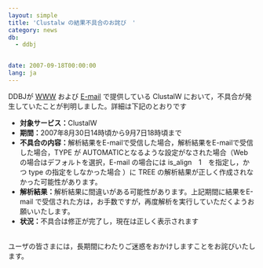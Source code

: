 ```yaml
---
layout: simple
title: 'Clustalw の結果不具合のお詫び　'
category: news
db:
  - ddbj


date: 2007-09-18T00:00:00
lang: ja
---
```


<html>DDBJが <a href="http://clustalw.ddbj.nig.ac.jp/top-j.html">WWW</a> および <a href="/search/explain/clustalw_exp-j.html">E-mail</a> で提供している ClustalW において，不具合が発生していたことが判明しました。詳細は下記のとおりです

<ul>
    <li><b>対象サービス：</b>ClustalW</li>
    <li><b>期間：</b>2007年8月30日14時頃から9月7日18時頃まで</li>
    <li><b>不具合の内容：</b>解析結果をE-mailで受信した場合，解析結果をE-mailで受信した場合，TYPE が AUTOMATICとなるような設定がなされた場合（Web の場合はデフォルトを選択，E-mail の場合には is_align　1　を指定し，かつ type の指定をしなかった場合 ）に TREE の解析結果が正しく作成されなかった可能性があります。</li>
    <li><b>解析結果：</b>解析結果に間違いがある可能性があります。上記期間に結果をE-mail で受信された方は，お手数ですが，再度解析を実行していただくようお願いいたします。</li>
    <li><b>状況：</b>不具合は修正が完了し，現在は正しく表示されます</li>
</ul><br>ユーザの皆さまには，長期間にわたりご迷惑をおかけしますことをお詫びいたします。
</html>
